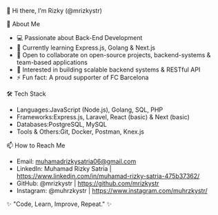 👋 Hi there, I’m Rizky (@mrizkystr)

👀 About Me
- 💻 Passionate about Back-End Development
- 🌱 Currently learning Express.js, Golang & Next.js
- 🤝 Open to collaborate on open-source projects, backend-systems & team-based applications
- 🚀 Interested in building scalable backend systems & RESTful API
- ⚡ Fun fact: A proud supporter of FC Barcelona

🛠️ Tech Stack
- Languages:JavaScript (Node.js), Golang, SQL, PHP
- Frameworks:Express.js, Laravel, React (basic) & Next (basic) 
- Databases:PostgreSQL, MySQL
- Tools & Others:Git, Docker, Postman, Knex.js

📫 How to Reach Me
- Email: muhamadrizkysatria06@gmail.com
- LinkedIn: Muhamad Rizky Satria | https://www.linkedin.com/in/muhamad-rizky-satria-475b37362/
- GitHub: @mrizkystr | https://github.com/mrizkystr
- Instagram: @muhrzkystr | https://www.instagram.com/muhrzkystr/

✨ "Code, Learn, Improve, Repeat." ✨
